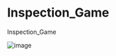 # Inspection_Game
 Inspection_Game
 
![image](https://user-images.githubusercontent.com/62818241/201541990-b2c9cab5-f06b-46b5-be22-bc8c0f21f6bc.png)

